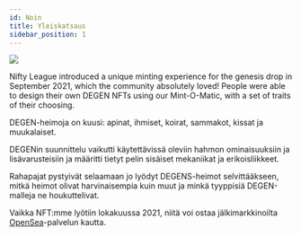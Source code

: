 ```yaml
---
id: Noin
title: Yleiskatsaus
sidebar_position: 1
---
```


![](/img/mintomatic.gif)

Nifty League introduced a unique minting experience for the genesis drop in September 2021, which the community absolutely loved! People were able to design their own DEGEN NFTs using our Mint-O-Matic, with a set of traits of their choosing.

DEGEN-heimoja on kuusi: apinat, ihmiset, koirat, sammakot, kissat ja muukalaiset.

DEGENin suunnittelu vaikutti käytettävissä oleviin hahmon ominaisuuksiin ja lisävarusteisiin ja määritti tietyt pelin sisäiset mekaniikat ja erikoisliikkeet.

Rahapajat pystyivät selaamaan jo lyödyt DEGENS-heimot selvittääkseen, mitkä heimot olivat harvinaisempia kuin muut ja minkä tyyppisiä DEGEN-malleja ne houkuttelivat.

Vaikka NFT:mme lyötiin lokakuussa 2021, niitä voi ostaa jälkimarkkinoilta [OpenSea](https://opensea.io/collection/niftydegen)-palvelun kautta.
